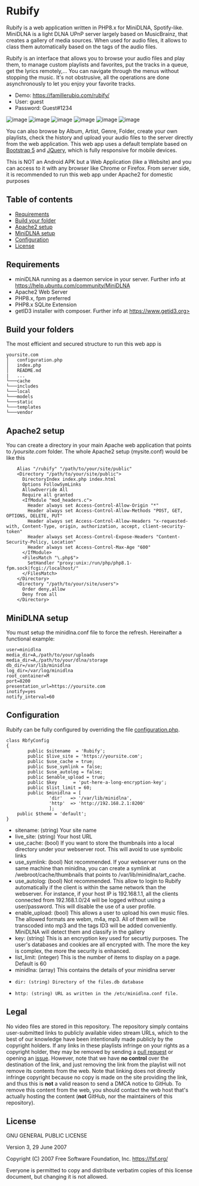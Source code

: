 # Rubify
Rubify is a web application written in PHP8.x for MiniDLNA, Spotify-like.
MiniDLNA is a light DLNA UPnP server largely based on MusicBrainz, that creates a gallery of media sources. When used for audio files, it allows to class them automatically based on the tags of the audio files.

Rubify is an interface that allows you to browse your audio files and play them, to manage custom playlists and favorites, put the tracks in a queue, get the lyrics remotely,... 
You can navigate through the menus without stopping the music. It's not obstrusive, all the operations are done asynchronously to let you enjoy your favorite tracks.

- Demo: https://famillerubio.com/rubify/
- User: guest
- Password: Guest#1234

![image](https://github.com/RubioApps/Rubify/assets/155658204/672b93ae-64b1-4124-b24d-cf2e66f58057)
![image](https://github.com/RubioApps/Rubify/assets/155658204/bb5d01e3-9787-447a-bbdb-b84f24a59949)
![image](https://github.com/RubioApps/Rubify/assets/155658204/0ce593a5-73de-48c1-93a0-47181a0d1cd6)
![image](https://github.com/RubioApps/Rubify/assets/155658204/19a9573f-d2bc-4d51-9a47-124e10ffbffc)
![image](https://github.com/RubioApps/Rubify/assets/155658204/fcd9d8e4-f4b9-4826-85e3-71f18f32fe53)
![image](https://github.com/RubioApps/Rubify/assets/155658204/671c8ba0-0504-4e37-837f-e82bd6de07fc)

You can also browse by Album, Artist, Genre, Folder, create your own playlists, check the history and upload your audio files to the server directly from the web application.
This web app uses a default template based on [Bootstrap 5](https://getbootstrap.com) and [JQuery](https://jquery.com/), which is fully responsive for mobile devices.

This is NOT an Android APK but a Web Application (like a Website) and you can access to it with any browser like Chrome or Firefox.
From server side, it is recommended to run this web app under Apache2 for domestic purposes

## Table of contents

- [Requirements](#requirements)
- [Build your folder](#build-your-folders)
- [Apache2 setup](#apache-setup)
- [MiniDLNA setup](#minidlna-setup)
- [Configuration](#configuration)
- [License](#license)

## Requirements

- miniDLNA running as a daemon service in your server. Further info at https://help.ubuntu.com/community/MiniDLNA
- Apache2 Web Server
- PHP8.x, fpm preferred
- PHP8.x SQLite Extension
- getID3 installer with composer. Further info at https://www.getid3.org>

## Build your folders

The most efficient and secured structure to run this web app is

```
yoursite.com 
│   configuration.php
│   index.php
│   README.md
|   ...
└───cache
└───includes
└───local
└───models
└───static
└───templates
└───vendor    
```

## Apache2 setup

You can create a directory in your main Apache web application that points to */yoursite.com* folder.
The whole Apache2 setup (mysite.conf) would be like this
```
    Alias "/rubify" "/path/to/your/site/public"
    <Directory "/path/to/your/site/public">  
      DirectoryIndex index.php index.html
      Options FollowSymLinks
      AllowOverride All
      Require all granted            
      <IfModule "mod_headers.c">        
        Header always set Access-Control-Allow-Origin "*"
        Header always set Access-Control-Allow-Methods "POST, GET, OPTIONS, DELETE, PUT"
        Header always set Access-Control-Allow-Headers "x-requested-with, Content-Type, origin, authorization, accept, client-security-token"
        Header always set Access-Control-Expose-Headers "Content-Security-Policy, Location"
        Header always set Access-Control-Max-Age "600"        
      </IfModule>        
      <FilesMatch "\.php$">
        SetHandler "proxy:unix:/run/php/php8.1-fpm.sock|fcgi://localhost/"
      </FilesMatch>        
    </Directory>
    <Directory "/path/to/your/site/users"> 
      Order deny,allow
      Deny from all
    </Directory>
```
## MiniDLNA setup
You must setup the minidlna.conf file to force the refresh. Hereinafter a functional example:
```
user=minidlna
media_dir=A,/path/to/your/uploads
media_dir=A,/path/to/your/dlna/storage
db_dir=/var/lib/minidlna
log_dir=/var/log/minidlna
root_container=M
port=8200
presentation_url=https://yoursite.com
inotify=yes
notify_interval=60
```

## Configuration

Rubify can be fully configured by overriding the file [configuration.php](https://github.com/RubioApps/Rubify/blob/main/configuration.php).

```
class RbfyConfig
{
        public $sitename  = 'Rubify';
        public $live_site = 'https://yoursite.com';     
        public $use_cache = true;
        public $use_symlink = false;        
        public $use_autolog = false;
        public $enable_upload = true;        
        public $key      = 'put-here-a-long-encryption-key';
	    public $list_limit = 60;
        public $minidlna = [
                'dir'   => '/var/lib/minidlna',
                'http'  => 'http://192.168.2.1:8200'
                ];
	public $theme = 'default';
}
```
- sitename: (string) Your site name
- live_site: (string) Your host URL
- use_cache: (bool) If you want to store the thumbnails into a local directory under your webserver root. This will avoid to use symbolic links
- use_symlink: (bool) Not recommended. If your webserver runs on the same machine than minidlna, you can create a symlink at /webroot/cache/thumbnails that points to /var/lib/minidlna/art_cache. 
- use_autolog: (bool) Not recommended. This allow to login to Rubify automatically if the client is within the same network than the webserver. For instance, if your host IP is 192.168.1.1, all the clients connected from 192.168.1.0/24 will be logged without using a user/password. This will disable the use of a user profile. 
- enable_upload: (bool) This allows a user to upload his own music files. The allowed formats are webm, m4a, mp3. All of them will be transcoded into mp3 and the tags ID3 will be added conveniently. MiniDLNA will detect them and classify in the gallery
- key: (string) This is an encryption key used for securtiy purposes. The user's databases and cookies are all encrypted with. The more the key is complex, the more the security is enhanced.
- list_limit: (integer) This is the number of items to display on a page. Default is 60
- minidlna: (array) This contains the details of your minidlna server
-     dir: (string) Directory of the files.db database
-     http: (string) URL as written in the /etc/minidlna.conf file.

## Legal

No video files are stored in this repository. The repository simply contains user-submitted links to publicly available video stream URLs, which to the best of our knowledge have been intentionally made publicly by the copyright holders. If any links in these playlists infringe on your rights as a copyright holder, they may be removed by sending a [pull request](https://github.com/RubioApps/Rubify/pulls) or opening an [issue](https://github.com//RubioApps/Rubify/issues/new?assignees=freearhey&labels=removal+request&template=--removal-request.yml&title=Remove%3A+). However, note that we have **no control** over the destination of the link, and just removing the link from the playlist will not remove its contents from the web. Note that linking does not directly infringe copyright because no copy is made on the site providing the link, and thus this is **not** a valid reason to send a DMCA notice to GitHub. To remove this content from the web, you should contact the web host that's actually hosting the content (**not** GitHub, nor the maintainers of this repository).

## License

GNU GENERAL PUBLIC LICENSE

Version 3, 29 June 2007

Copyright (C) 2007 Free Software Foundation, Inc.
<https://fsf.org/>

Everyone is permitted to copy and distribute verbatim copies of this
license document, but changing it is not allowed.
